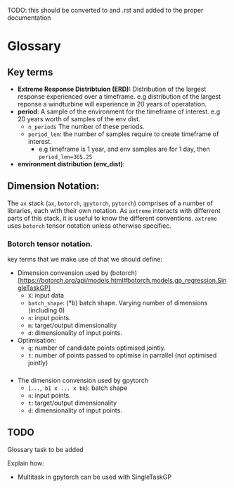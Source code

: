 TODO: this should be converted to and .rst and added to the proper documentation
# Glossary
## Key terms
- **Extreme Response Distribtuion (ERD):** Distribution of the largest response experienced over a timeframe. e.g distribution of the largest reponse a windturbine will experience in 20 years of operatation.
- **period**: A sample of the environment for the timeframe of interest. e.g 20 years worth of samples of the env dist.
    - `n_periods` The number of these periods.
    - `period_len`: the number of samples require to create timeframe of interest.
        - e.g timeframe is 1 year, and env samples are for 1 day, then `period_len=365.25`
- **environment distribution (env_dist)**:

## Dimension Notation:
The `ax` stack (`ax`,  `botorch`, `gpytorch`, `pytorch`) comprises of a number of libraries, each with their own notation. As `axtreme` interacts with differrent parts of this stack, it is useful to know the different conventions. `axtreme` uses `botorch` tensor notation unless otherwise specifiec.

### Botorch tensor notation.
key terms that we make use of that we should define:
- Dimension convension used by (botorch)[https://botorch.org/api/models.html#botorch.models.gp_regression.SingleTaskGP]
    - `X`:  input data
    - `batch_shape`: (*b) batch shape. Varying number of dimensions (including 0)
    - `n`: input points.
    - `m`: target/output dimensionality
    - `d`: dimensionality of input points.
- Optimisation:
    - `q`: number of candidate points optimised jointly.
    - `t`: number of points passed to optimise in parrallel (not optimised jointly)

###
- The dimension convension used by gpytorch
    - (`...`,` b1 x ... x bk`): batch shape
    - `n`: input points.
    - `t`: target/output dimensionality
    - `d`: dimensionality of input points.

## TODO
Glossary task to be added

Explain how:
-  Multitask in gpytorch can be used with SingleTaskGP
